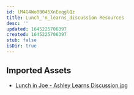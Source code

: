 ```yaml
---
id: lM4G4Wo0B045XnEeqglQz
title: Lunch_'n_learns_discussion Resources
desc: ''
updated: 1645225706397
created: 1645225706397
stub: false
isDir: true
---
```

## Imported Assets
- [Lunch in Joe - Ashley Learns Discussion.jpg](/assets/lunch-in-joe---ashley-learns-discussion-1SJqpv2mKOCI.jpg)

